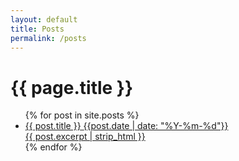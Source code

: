 ```yaml
---
layout: default
title: Posts
permalink: /posts
---
```


<div class="all_posts wrapper">
    <h1 class="all_posts title">{{ page.title }}</h1>
    <ul class="all_posts list">
        {% for post in site.posts %}
        <a href="{{ post.url | absolute_url | remove: ".html"}}">
            <li class="all_posts item post_item">
                <span class="all_posts post_title">{{ post.title }}</span>
                <time class="all_posts date" datetime="{{post.date | date: "%Y-%m-%d"}}">{{post.date | date: "%Y-%m-%d"}}</time>
                <div class="all_posts preview">{{ post.excerpt | strip_html }}</div>
            </li>
        </a>
        {% endfor %}
    </ul>
</div>